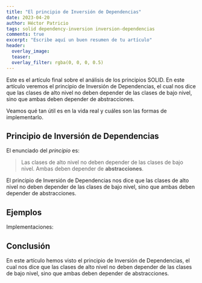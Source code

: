 ```yaml
---
title: "El principio de Inversión de Dependencias"
date: 2023-04-20
author: Héctor Patricio
tags: solid dependency-inversion inversion-dependencias
comments: true
excerpt: "Escribe aquí un buen resumen de tu artículo"
header:
  overlay_image:
  teaser:
  overlay_filter: rgba(0, 0, 0, 0.5)
---
```


Este es el artículo final sobre el análisis de los principios SOLID. En este artículo veremos el principio de Inversión de Dependencias, el cual nos dice que las clases de alto nivel no deben depender de las clases de bajo nivel, sino que ambas deben depender de abstracciones.

Veamos qué tan útil es en la vida real y cuáles son las formas de implementarlo.

## Principio de Inversión de Dependencias

El enunciado del _principio_ es:

> Las clases de alto nivel no deben depender de las clases de bajo nivel. Ambas deben depender de **abstracciones**.

El principio de Inversión de Dependencias nos dice que las clases de alto nivel no deben depender de las clases de bajo nivel, sino que ambas deben depender de abstracciones.

## Ejemplos

Implementaciones:

## Conclusión

En este artículo hemos visto el principio de Inversión de Dependencias, el cual nos dice que las clases de alto nivel no deben depender de las clases de bajo nivel, sino que ambas deben depender de abstracciones.